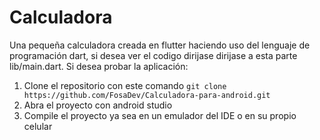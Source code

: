 # Calculadora
Una pequeña calculadora creada en flutter haciendo uso del lenguaje de programación dart, si desea ver el codigo dirijase dirijase a esta parte lib/main.dart. 
Si desea probar la aplicación: 
1. Clone el repositorio con este comando `git clone https://github.com/FosaDev/Calculadora-para-android.git`
2. Abra el proyecto con android studio
3. Compile el proyecto ya sea en un emulador del IDE o en su propio celular
